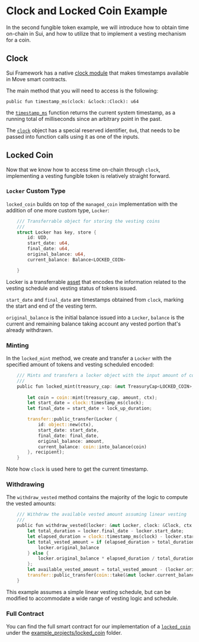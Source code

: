 # Clock and Locked Coin Example

In the second fungible token example, we will introduce how to obtain time on-chain in Sui, and how to utilize that to implement a vesting mechanism for a coin. 

## Clock 

Sui Framework has a native [clock module](https://github.com/MystenLabs/sui/blob/main/crates/sui-framework/docs/sui-framework/clock.md) that makes timestamps available in Move smart contracts. 

The main method that you will need to access is the following: 

```
public fun timestamp_ms(clock: &clock::Clock): u64
```

the [`timestamp_ms`](https://github.com/MystenLabs/sui/blob/main/crates/sui-framework/docs/sui-framework/clock.md#0x2_clock_timestamp_ms) function returns the current system timestamp, as a running total of milliseconds since an arbitrary point in the past.

The [`clock`](https://github.com/MystenLabs/sui/blob/main/crates/sui-framework/docs/sui-framework/clock.md#0x2_clock_Clock) object has a special reserved identifier, `0x6`, that needs to be passed into function calls using it as one of the inputs. 

## Locked Coin

Now that we know how to access time on-chain through `clock`, implementing a vesting fungible token is relatively straight forward. 

### `Locker` Custom Type

`locked_coin` builds on top of the `managed_coin` implementation with the addition of one more custom type, `Locker`:

```rust
    /// Transferrable object for storing the vesting coins
    ///
    struct Locker has key, store {
        id: UID,
        start_date: u64,
        final_date: u64,
        original_balance: u64,
        current_balance: Balance<LOCKED_COIN>

    }
```

Locker is a transferrable [asset](https://github.com/sui-foundation/sui-move-intro-course/blob/main/unit-one/lessons/3_custom_types_and_abilities.md#assets) that encodes the information related to the vesting schedule and vesting status of tokens issued. 

`start_date` and `final_date` are timestamps obtained from `clock`, marking the start and end of the vesting term.

`original_balance` is the initial balance issued into a `Locker`, `balance` is the current and remaining balance taking account any vested portion that's already withdrawn. 

### Minting

In the `locked_mint` method, we create and transfer a `Locker` with the specified amount of tokens and vesting scheduled encoded:

```rust
    /// Mints and transfers a locker object with the input amount of coins and specified vesting schedule
    /// 
    public fun locked_mint(treasury_cap: &mut TreasuryCap<LOCKED_COIN>, recipient: address, amount: u64, lock_up_duration: u64, clock: &Clock, ctx: &mut TxContext){
        
        let coin = coin::mint(treasury_cap, amount, ctx);
        let start_date = clock::timestamp_ms(clock);
        let final_date = start_date + lock_up_duration;

        transfer::public_transfer(Locker {
            id: object::new(ctx),
            start_date: start_date,
            final_date: final_date,
            original_balance: amount,
            current_balance: coin::into_balance(coin)
        }, recipient);
    }
```

Note how `clock` is used here to get the current timestamp. 

### Withdrawing

The `withdraw_vested` method contains the majority of the logic to compute the vested amounts:

```rust
    /// Withdraw the available vested amount assuming linear vesting
    ///
    public fun withdraw_vested(locker: &mut Locker, clock: &Clock, ctx: &mut TxContext){
        let total_duration = locker.final_date - locker.start_date;
        let elapsed_duration = clock::timestamp_ms(clock) - locker.start_date;
        let total_vested_amount = if (elapsed_duration > total_duration) {
            locker.original_balance
        } else {
            locker.original_balance * elapsed_duration / total_duration
        };
        let available_vested_amount = total_vested_amount - (locker.original_balance-balance::value(&locker.current_balance));
        transfer::public_transfer(coin::take(&mut locker.current_balance, available_vested_amount, ctx), sender(ctx))
    }
```

This example assumes a simple linear vesting schedule, but can be modified to accommodate a wide range of vesting logic and schedule. 

### Full Contract

You can find the full smart contract for our implementation of a [`locked_coin`](../example_projects/locked_coin/sources/locked_coin.move) under the [example_projects/locked_coin](../example_projects/locked_coin/) folder.